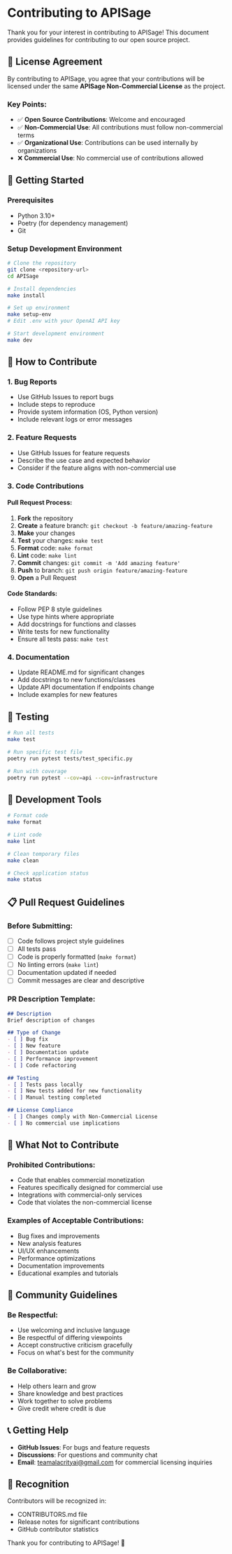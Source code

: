 # Contributing to APISage

Thank you for your interest in contributing to APISage! This document provides guidelines for contributing to our open source project.

## 📄 License Agreement

By contributing to APISage, you agree that your contributions will be licensed under the same **APISage Non-Commercial License** as the project.

### Key Points:
- ✅ **Open Source Contributions**: Welcome and encouraged
- ✅ **Non-Commercial Use**: All contributions must follow non-commercial terms
- ✅ **Organizational Use**: Contributions can be used internally by organizations
- ❌ **Commercial Use**: No commercial use of contributions allowed

## 🚀 Getting Started

### Prerequisites
- Python 3.10+
- Poetry (for dependency management)
- Git

### Setup Development Environment

```bash
# Clone the repository
git clone <repository-url>
cd APISage

# Install dependencies
make install

# Set up environment
make setup-env
# Edit .env with your OpenAI API key

# Start development environment
make dev
```

## 📝 How to Contribute

### 1. **Bug Reports**
- Use GitHub Issues to report bugs
- Include steps to reproduce
- Provide system information (OS, Python version)
- Include relevant logs or error messages

### 2. **Feature Requests**
- Use GitHub Issues for feature requests
- Describe the use case and expected behavior
- Consider if the feature aligns with non-commercial use

### 3. **Code Contributions**

#### Pull Request Process:
1. **Fork** the repository
2. **Create** a feature branch: `git checkout -b feature/amazing-feature`
3. **Make** your changes
4. **Test** your changes: `make test`
5. **Format** code: `make format`
6. **Lint** code: `make lint`
7. **Commit** changes: `git commit -m 'Add amazing feature'`
8. **Push** to branch: `git push origin feature/amazing-feature`
9. **Open** a Pull Request

#### Code Standards:
- Follow PEP 8 style guidelines
- Use type hints where appropriate
- Add docstrings for functions and classes
- Write tests for new functionality
- Ensure all tests pass: `make test`

### 4. **Documentation**
- Update README.md for significant changes
- Add docstrings to new functions/classes
- Update API documentation if endpoints change
- Include examples for new features

## 🧪 Testing

```bash
# Run all tests
make test

# Run specific test file
poetry run pytest tests/test_specific.py

# Run with coverage
poetry run pytest --cov=api --cov=infrastructure
```

## 🔧 Development Tools

```bash
# Format code
make format

# Lint code
make lint

# Clean temporary files
make clean

# Check application status
make status
```

## 📋 Pull Request Guidelines

### Before Submitting:
- [ ] Code follows project style guidelines
- [ ] All tests pass
- [ ] Code is properly formatted (`make format`)
- [ ] No linting errors (`make lint`)
- [ ] Documentation updated if needed
- [ ] Commit messages are clear and descriptive

### PR Description Template:
```markdown
## Description
Brief description of changes

## Type of Change
- [ ] Bug fix
- [ ] New feature
- [ ] Documentation update
- [ ] Performance improvement
- [ ] Code refactoring

## Testing
- [ ] Tests pass locally
- [ ] New tests added for new functionality
- [ ] Manual testing completed

## License Compliance
- [ ] Changes comply with Non-Commercial License
- [ ] No commercial use implications
```

## 🚫 What Not to Contribute

### Prohibited Contributions:
- Code that enables commercial monetization
- Features specifically designed for commercial use
- Integrations with commercial-only services
- Code that violates the non-commercial license

### Examples of Acceptable Contributions:
- Bug fixes and improvements
- New analysis features
- UI/UX enhancements
- Performance optimizations
- Documentation improvements
- Educational examples and tutorials

## 🤝 Community Guidelines

### Be Respectful:
- Use welcoming and inclusive language
- Be respectful of differing viewpoints
- Accept constructive criticism gracefully
- Focus on what's best for the community

### Be Collaborative:
- Help others learn and grow
- Share knowledge and best practices
- Work together to solve problems
- Give credit where credit is due

## 📞 Getting Help

- **GitHub Issues**: For bugs and feature requests
- **Discussions**: For questions and community chat
- **Email**: teamalacrityai@gmail.com for commercial licensing inquiries

## 🎉 Recognition

Contributors will be recognized in:
- CONTRIBUTORS.md file
- Release notes for significant contributions
- GitHub contributor statistics

Thank you for contributing to APISage! 🚀
